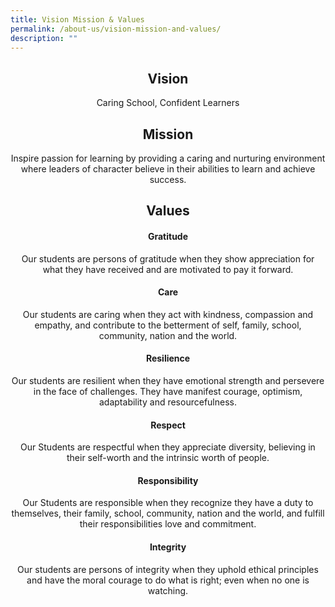 ```yaml
---
title: Vision Mission & Values
permalink: /about-us/vision-mission-and-values/
description: ""
---
```

## **<center>Vision</center>**
<center>Caring School, Confident Learners</center>
  
## **<center>Mission</center>**
<center>Inspire passion for learning by providing a caring and nurturing environment where leaders of character believe in their abilities to learn and achieve success.</center>

## **<center>Values</center>**

#### **<center>Gratitude</center>**
<center>Our students are persons of gratitude when they show appreciation for what they have received and are motivated to pay it forward.</center>

#### **<center>Care</center>**
<center>Our students are caring when they act with kindness, compassion and empathy, and contribute to the betterment of self, family, school, community, nation and the world.</center>

#### **<center>Resilience</center>**
<center>Our students are resilient when they have emotional strength and persevere in the face of challenges. They have manifest courage, optimism, adaptability and resourcefulness.</center>

#### **<center>Respect</center>**
<center>Our Students are respectful when they appreciate diversity, believing in their self-worth and the intrinsic worth of people.</center>

#### **<center>Responsibility</center>**
<center>Our Students are responsible when they recognize they have a duty to themselves, their family, school, community, nation and the world, and fulfill their responsibilities love and commitment.</center>

#### **<center>Integrity</center>**
<center>Our students are persons of integrity when they uphold ethical principles and have the moral courage to do what is right; even when no one is watching.</center>